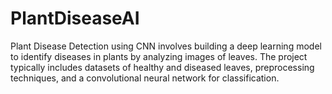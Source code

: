 # PlantDiseaseAI
Plant Disease Detection using CNN involves building a deep learning model to identify diseases in plants by analyzing images of leaves. The project typically includes datasets of healthy and diseased leaves, preprocessing techniques, and a convolutional neural network for classification.
